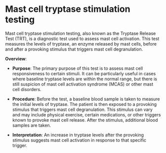 # Mast cell tryptase stimulation testing

Mast cell tryptase stimulation testing, also known as the Tryptase Release Test (TRT), is a diagnostic test used to assess mast cell activation. This test measures the levels of tryptase, an enzyme released by mast cells, before and after a provoking stimulus that triggers mast cell degranulation. 

**Overview**:

* **Purpose**: The primary purpose of this test is to assess mast cell responsiveness to certain stimuli. It can be particularly useful in cases where baseline tryptase levels are within the normal range, but there is still suspicion of mast cell activation syndrome (MCAS) or other mast cell disorders.

* **Procedure**: Before the test, a baseline blood sample is taken to measure the initial levels of tryptase. The patient is then exposed to a provoking stimulus that triggers mast cell degranulation. This stimulus can vary and may include physical exercise, certain medications, or other triggers known to provoke mast cell release. After the stimulus, additional blood samples are taken.

* **Interpretation**: An increase in tryptase levels after the provoking stimulus suggests mast cell activation in response to that specific trigger.
